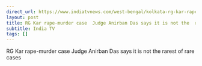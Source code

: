 ```yaml
---
direct_url: https://www.indiatvnews.com/west-bengal/kolkata-rg-kar-rape-murder-case-judge-anirban-das-says-it-is-not-the-rarest-of-rare-cases-2025-01-20-972200
layout: post
title: RG Kar rape-murder case  Judge Anirban Das says it is not the  rarest of rare  cases
subtitle: India TV
tags: []
---
```


RG Kar rape-murder case  Judge Anirban Das says it is not the  rarest of rare  cases
